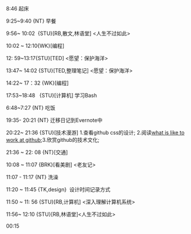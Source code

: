 
8:46 起床

9:25~9:40 {NT} 早餐

9:56~ 10:02  {STU}[RB,散文,林语堂] <人生不过如此>

10:02 ~ 12:10{WK}[编程] <WA>

12: 59~13:17{STU}[TED] <愿望：保护海洋>

13:47~ 14:02 {STU}[TED,整理笔记] <愿望：保护海洋>

14:22~ 17：32 {WK}[编程] <WA>

17:53~18:48   {STU}[计算机] 学习Bash

6:48~7:27 {NT} 吃饭

19:35- 20:21 {NT} 迁移日记到Evernote中

20:22~ 21:36 {STU}[技术漫游] 1.查看github css的设计; 2.阅读[what is like to work at github](http://opensoul.org/2012/06/05/whats-it-like-to-work-at-github/);3.欣赏github的技术文化;

21:36 ~ 22: 08 {NT}[交通]

10:08 ~ 11:07 {BRK}[看美剧] <老友记>

11:07 - 11:17 {NT} 洗澡

11:20 ~ 11:45 {TK,design}  设计时间记录方式

11:50 ~ 11: 56 {STU}[RB,计算机] <深入理解计算机系统>

11:56~ 12:10 {STU}[RB,林语堂]<人生不过如此>

00:15
